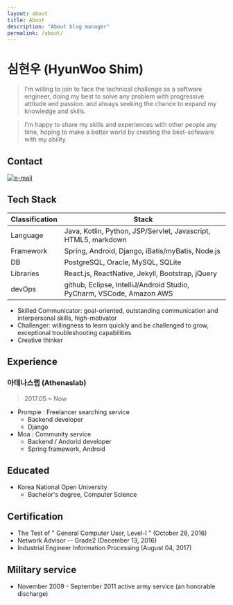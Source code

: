 ```yaml
---
layout: about
title: About
description: "About blog manager"
permalink: /about/
---
```

# 심현우 (HyunWoo Shim)

> I'm willing to join to face the technical challenge as a software engineer, 
> doing my best to solve any problem with progressive attitude and passion. 
> and always seeking the chance to expand my knowledge and skills.  

> I'm happy to share my skills and experiences with other people any time, 
> hoping to make a better world by creating the best-sofeware with my ability.

## Contact
[![e-mail](https://img.shields.io/badge/email-hwshim8808@gmail.com-blue.svg)](mailto:hwshim8808@gmail.com)

## Tech Stack

| Classification  | Stack  |
|---|---|
| Language  | Java, Kotlin, Python, JSP/Servlet, Javascript, HTML5, markdown  |
| Framework | Spring, Android, Django, iBatis/myBatis, Node.js  |
| DB  | PostgreSQL, Oracle, MySQL, SQLite  |
| Libraries | React.js, ReactNative, Jekyll, Bootstrap, jQuery  |
| devOps  | github, Eclipse, IntelliJ/Android Studio, PyCharm, VSCode, Amazon AWS  |

- Skilled Communicator: goal-oriented, outstanding communication and interpersonal skills, high-motivator
- Challenger: willingness to learn quickly and be challenged to grow, exceptional troubleshooting capabilities
- Creative thinker

## Experience

### 아테나스랩 (Athenaslab) 
> 2017.05 ~ Now

- Prompie : Freelancer searching service
  - Backend developer
  - Django
- Moa : Community service
  - Backend / Andorid developer
  - Spring framework, Android

## Educated
- Korea National Open University
  - Bachelor's degree, Computer Science
  
## Certification
- The Test of " General Computer User, Level-I " (October 28, 2016)
- Network Advisor -- Grade2 (December 13, 2016)
- Industrial Engineer Information Processing (August 04, 2017)  


## Military service
- November 2009 - September 2011 active army service (an honorable discharge)